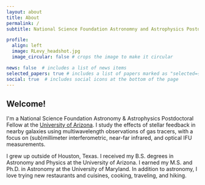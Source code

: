 ```yaml
---
layout: about
title: About
permalink: /
subtitle: National Science Foundation Astronomny and Astrophysics Postdoctoral Fellow<br />University of Arizona

profile:
  align: left
  image: RLevy_headshot.jpg
  image_circular: false # crops the image to make it circular

news: false  # includes a list of news items
selected_papers: true # includes a list of papers marked as "selected={true}"
social: true  # includes social icons at the bottom of the page
---
```


## Welcome!

I'm a National Science Foundation Astronomy & Astrophysics Postdoctoral Fellow at the [University of Arizona](https://www.as.arizona.edu). I study the effects of stellar feedback in nearby galaxies using multiwavelength observations of gas tracers, with a focus on (sub)millimeter interferometric, near-far infrared, and optical IFU measurements.

I grew up outside of Houston, Texas. I received my B.S. degrees in Astronomy and Physics at the University of Arizona. I earned my M.S. and Ph.D. in Astronomy at the University of Maryland. In addition to astronomy, I love trying new restaurants and cuisines, cooking, traveling, and hiking. 

